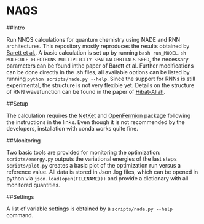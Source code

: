 # NAQS

##Intro

Run NNQS calculations for quantum chemistry using NADE and RNN architectures. This repository mostly reproduces the results obtained by [Barett et al.](https://arxiv.org/pdf/2109.12606.pdf).
A basic calculation is set up by running `bash run_MODEL.sh MOLECULE ELECTRONS MULTIPLICITY SPATIALORBITALS SEED`, the necessary parameters can be found inthe paper of Barett et al. Further modifications can be done directly in the .sh files, all available options can be listed by running `python scripts/nade.py --help`.
Since the support for RNNs is still experimental, the structure is not very flexible yet. Details on the structure of RNN wavefunction can be found in the paper of [Hibat-Allah](https://journals.aps.org/prresearch/pdf/10.1103/PhysRevResearch.2.023358).

##Setup

The calculation requires the [NetKet](https://netket.readthedocs.io/en/latest/docs/install.html) and [OpenFermion](https://quantumai.google/openfermion/install) package following the instructions in the links. Even though it is not recommended by the developers, installation with conda works quite fine.

##Monitoring

Two basic tools are provided for monitoring the optimization:
 `scripts/energy.py` outputs the variational energies of the last steps
`scripts/plot.py` creates a basic plot of the optimization run versus a reference value. 
All data is stored in Json .log files, which can be opened in python via `json.load(open(FILENAME)))` and provide a dictionary with all monitored quantities.

##Settings

A list of variable settings is obtained by a `scripts/nade.py --help` command. 

